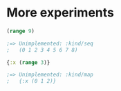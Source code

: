 # More experiments

```clojure
(range 9)

;=> Unimplemented: :kind/seq
;   (0 1 2 3 4 5 6 7 8)
```

```clojure
{:x (range 3)}

;=> Unimplemented: :kind/map
;   {:x (0 1 2)}
```
